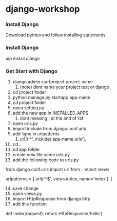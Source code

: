 # django-workshop
### Install Django
[Download python](https://www.python.org/downloads/)
and follow installing statements
### Install Django
pip install django
### Get Start with Django
1. django admin startproject project-name
   1. (note) dont name your project test or django
2. cd project folder
3. python manage.py startapp  app-name
4. cd project folder
5. open setting.py
6. add the new app in INSTALLED_APPS
   1. dont messing , at the and of list
7. open urls.py
8. import include from django.conf.urls
9. add ligne in urlpatterns
   1. url(r'^', include('app-name.urls'),
10. cd ..
11. cd app folder
12. create new file name urls.py
13. add the following code to urls.py

from django.conf.urls import url
from . import views

urlpatterns = [
        url(r'^$', views.index, name='index'),
        ]

14. save change
15. open views.py
16. import HttpResponse from django.http
17. add this function

def index(request):
    return HttpResponse('hello')



